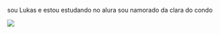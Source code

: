 sou Lukas e estou estudando no alura 
sou namorado da clara do condo 




![](https://media1.tenor.com/m/mtiOW6O-k8YAAAAd/shrek-shrek-rizz.gif)
